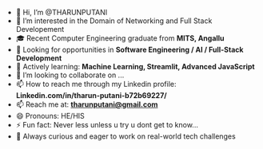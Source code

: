 
- 👋 Hi, I’m @THARUNPUTANI
- 👀 I’m interested in the Domain of Networking and Full Stack Developement
- 🎓 Recent Computer Engineering graduate from **MITS, Angallu**
- 💼 Looking for opportunities in **Software Engineering / AI / Full-Stack Development**
- 🌱 Actively learning: **Machine Learning, Streamlit, Advanced JavaScript**
- 💞️ I’m looking to collaborate on ...
- 📫 How to reach me through my Linkedin profile: **Linkedin.com/in/tharun-putani-b72b69227/**
- 📫 Reach me at: **tharunputani@gmail.com**
- 😄 Pronouns: HE/HIS
- ⚡ Fun fact: Never less unless u try u dont get to know...
- 🧠 Always curious and eager to work on real-world tech challenges
<!---
THARUNPUTANI/THARUNPUTANI is a ✨ special ✨ repository because its `README.md` (this file) appears on your GitHub profile.
You can click the Preview link to take a look at your changes.
--->
